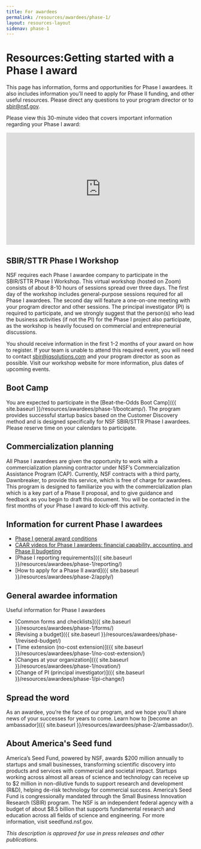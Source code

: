 ```yaml
---
title: For awardees
permalink: /resources/awardees/phase-1/
layout: resources-layout
sidenav: phase-1
---
```

<head>
<script type="text/javascript"> setTimeout(function(){var a=document.createElement("script"); var b=document.getElementsByTagName("script")[0]; a.src=document.location.protocol+"//script.crazyegg.com/pages/scripts/0041/5508.js?"+Math.floor(new Date().getTime()/3600000); a.async=true;a.type="text/javascript";b.parentNode.insertBefore(a,b)}, 1); </script>
</head>
<h1>
  <span>Resources:</span>Getting started with a Phase I award 
</h1>

This page has information, forms and opportunities for Phase I awardees. It also includes information you’ll need to apply for Phase II funding, and other useful resources. Please direct any questions to your program director or to [sbir@nsf.gov](mailto:sbir@nsf.gov).

Please view this 30-minute video that covers important information regarding your Phase I award:
<iframe sandbox="allow-same-origin allow-scripts" title="Phase I award information" width="100%" height="300" src="https://www.youtube.com/embed/JUhBJ1frOO8" frameborder="0" allowfullscreen></iframe>

## SBIR/STTR Phase I Workshop 

NSF requires each Phase I awardee company to participate in the SBIR/STTR Phase I Workshop. This virtual workshop (hosted on Zoom) consists of about 8-10 hours of sessions spread over three days. The first day of the workshop includes general-purpose sessions required for all Phase I awardees. The second day will feature a one-on-one meeting with your program director and other sessions. The principal investigator (PI) is required to participate, and we strongly suggest that the person(s) who lead the business activities (if not the PI) for the Phase I project also participate, as the workshop is heavily focused on commercial and entrepreneurial discussions.  

You should receive information in the first 1-2 months of your award on how to register. If your team is unable to attend this required event, you will need to contact [sbir@iqsolutions.com](mailto:sbir@iqsolutions.com) and your program director as soon as possible. Visit our workshop website for more information, plus dates of upcoming events.

## Boot Camp

You are expected to participate in the [Beat-the-Odds Boot Camp]({{ site.baseurl }}/resources/awardees/phase-1/bootcamp/). The program provides successful startup basics based on the Customer Discovery method and is designed specifically for NSF SBIR/STTR Phase I awardees. Please reserve time on your calendars to participate. 

## Commercialization planning

All Phase I awardees are given the opportunity to work with a commercialization planning contractor under NSF’s Commercialization Assistance Program (CAP). Currently, NSF contracts with a third party, Dawnbreaker, to provide this service, which is free of charge for awardees. This program is designed to familiarize you with the commercialization plan which is a key part of a Phase II proposal, and to give guidance and feedback as you begin to draft this document. You will be contacted in the first months of your Phase I award to kick-off this activity. 

## Information for current Phase I awardees

- [Phase I general award conditions](https://www.nsf.gov/awards/managing/sbirsttr_conditions.jsp)
- [CAAR videos for Phase I awardees: financial capability, accounting, and Phase II budgeting](https://www.youtube.com/playlist?list=PLGhBP1C7iCOmI1p5UtqYCXzmUL9SzSApv)
- [Phase I reporting requirements]({{ site.baseurl }}/resources/awardees/phase-1/reporting/)
- [How to apply for a Phase II award]({{ site.baseurl }}/resources/awardees/phase-2/apply/)

## General awardee information

Useful information for Phase I awardees

- [Common forms and checklists]({{ site.baseurl }}/resources/awardees/phase-1/forms/)
- [Revising a budget]({{ site.baseurl }}/resources/awardees/phase-1/revised-budget/)
- [Time extension (no-cost extension)]({{ site.baseurl }}/resources/awardees/phase-1/no-cost-extension/)
- [Changes at your organization]({{ site.baseurl }}/resources/awardees/phase-1/novation/)
- [Change of PI (principal investigator)]({{ site.baseurl }}/resources/awardees/phase-1/pi-change/)

## Spread the word

As an awardee, you’re the face of our program, and we hope you’ll share news of your successes for years to come. Learn how to [become an ambassador]({{ site.baseurl }}/resources/awardees/phase-2/ambassador/).  


## About America's Seed fund

America’s Seed Fund, powered by NSF, awards $200 million annually to startups and small businesses, transforming scientific discovery into products and services with commercial and societal impact. Startups working across almost all areas of science and technology can receive up to $2 million in non-dilutive funds to support research and development (R&D), helping de-risk technology for commercial success. America’s Seed Fund is congressionally mandated through the Small Business Innovation Research (SBIR) program. The NSF is an independent federal agency with a budget of about $8.5 billion that supports fundamental research and education across all fields of science and engineering. For more information, visit seedfund.nsf.gov.

_This description is approved for use in press releases and other publications._
